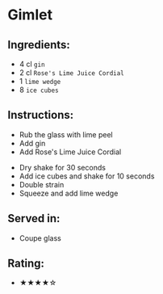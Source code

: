 # Gimlet

## Ingredients:
- 4 cl `gin`
- 2 cl `Rose's Lime Juice Cordial` <!-- - 2 cl `lime juice` -->
- 1 `lime wedge` <!-- - 1 cl `simple syrup` -->
- 8 `ice cubes`

## Instructions:
- Rub the glass with lime peel <!-- -->
- Add gin
- Add Rose's Lime Juice Cordial <!-- - Add lime juice -->
<!-- - Add simple syrup -->
- Dry shake for 30 seconds
- Add ice cubes and shake for 10 seconds
- Double strain
- Squeeze and add lime wedge <!-- -->

## Served in:
- Coupe glass

## Rating:
- ★★★★☆